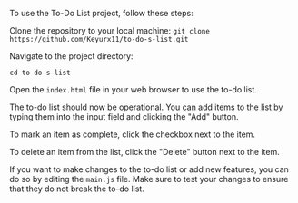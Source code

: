 To use the To-Do List project, follow these steps:

Clone the repository to your local machine:
`git clone https://github.com/Keyurx11/to-do-s-list.git`

Navigate to the project directory:

`cd to-do-s-list`

Open the `index.html` file in your web browser to use the to-do list.

The to-do list should now be operational. You can add items to the list by typing them into the input field and clicking the "Add" button.

To mark an item as complete, click the checkbox next to the item.

To delete an item from the list, click the "Delete" button next to the item.

If you want to make changes to the to-do list or add new features, you can do so by editing the `main.js` file. Make sure to test your changes to ensure that they do not break the to-do list.
